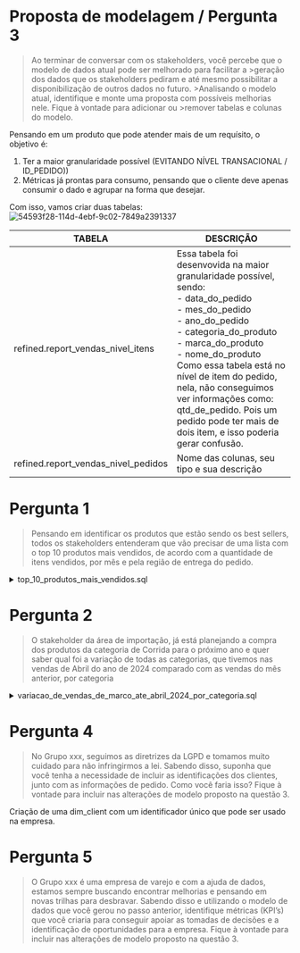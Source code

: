 # Proposta de modelagem / Pergunta 3

>Ao terminar de conversar com os stakeholders, você percebe que o modelo de dados atual pode ser melhorado para facilitar a >geração dos dados que os stakeholders pediram e até mesmo possibilitar a disponibilização de outros dados no futuro. >Analisando o modelo atual, identifique e monte uma proposta com possíveis melhorias nele. Fique à vontade para adicionar ou >remover tabelas e colunas do modelo.

Pensando em um produto que pode atender mais de um requísito, o objetivo é:
1. Ter a maior granularidade possível (EVITANDO NÍVEL TRANSACIONAL / ID_PEDIDO))
2. Métricas já prontas para consumo, pensando que o cliente deve apenas consumir o dado e agrupar na forma que desejar.

Com isso, vamos criar duas tabelas:
![54593f28-114d-4ebf-9c02-7849a2391337](https://github.com/user-attachments/assets/4c57335e-f5a4-43e0-8d28-00b697176fe0)


| TABELA | DESCRIÇÃO |
| --- | --- |
| refined.report_vendas_nivel_itens | Essa tabela foi desenvovida na maior granularidade possível, sendo:<br>- data_do_pedido <br>- mes_do_pedido <br>- ano_do_pedido <br>- categoria_do_produto <br>- marca_do_produto <br>- nome_do_produto <br> Como essa tabela está no nível de item do pedido, nela, não conseguimos ver informações como: qtd_de_pedido. Pois um pedido pode ter mais de dois item, e isso poderia gerar confusão.|
| refined.report_vendas_nivel_pedidos | Nome das colunas, seu tipo e sua descrição |



# Pergunta 1
>Pensando em identificar os produtos que estão sendo os best sellers, todos os
>stakeholders entenderam que vão precisar de uma lista com o top 10 produtos
>mais vendidos, de acordo com a quantidade de itens vendidos, por mês e pela
>região de entrega do pedido.

<details>
  <summary>top_10_produtos_mais_vendidos.sql</summary>

  
  Código SQL aqui: https://github.com/fsfer01/case/blob/main/perguntas/top_10_produtos_mais_vendidos.sql
  <img width="1258" height="628" alt="image" src="https://github.com/user-attachments/assets/03103b6d-afde-45ee-b9e3-5cecc2aa6656" />

  ```sql
 WITH produtos_mais_vendidos_por_mes_e_uf_de_entrega AS (

  SELECT
  ano_do_pedido,
  mes_do_pedido,
  nome_do_produto,
  uf_entrega,
  SUM(quantidade_do_produto) AS qtd_de_itens_vendidos,
  ROW_NUMBER() OVER (
      PARTITION BY ano_do_pedido, mes_do_pedido, uf_entrega
      ORDER BY SUM(quantidade_do_produto) DESC
  ) AS ranking

  FROM `trusted.vw_pedidos_e_itens_analitico`

  WHERE 1=1
  AND flag_cancelado <> 'S'

  GROUP BY 
    ano_do_pedido,
    mes_do_pedido,
    nome_do_produto,
    uf_entrega
  
)

SELECT
ano_do_pedido,
mes_do_pedido,
nome_do_produto,
uf_entrega,
qtd_de_itens_vendidos,
ranking


FROM produtos_mais_vendidos_por_mes_e_uf_de_entrega
WHERE 1=1
AND ranking <= 10
  
ORDER BY ano_do_pedido ASC, mes_do_pedido ASC, uf_entrega ASC, qtd_de_itens_vendidos DESC, ranking ASC
```
</details>


# Pergunta 2
>O stakeholder da área de importação, já está planejando a compra dos produtos
>da categoria de Corrida para o próximo ano e quer saber qual foi a variação de
>todas as categorias, que tivemos nas vendas de Abril do ano de 2024 comparado
>com as vendas do mês anterior, por categoria

<details>
  <summary>variacao_de_vendas_de_marco_ate_abril_2024_por_categoria.sql</summary>

  
  Código SQL aqui: https://github.com/fsfer01/case/blob/main/perguntas/variacao_de_vendas_de_marco_ate_abril_2024_por_categoria.sql
  <img width="1186" height="232" alt="image" src="https://github.com/user-attachments/assets/bac0c0af-9592-4d8e-9617-a7f43dcb7f68" />


  ```sql
WITH qtd_de_itens_e_valor_total_por_categoria AS (    
    SELECT
    categoria_do_produto,
    SUM(CASE WHEN ano_do_pedido = 2024 AND mes_do_pedido = 3 THEN quantidade_do_produto ELSE 0 END) AS itens_total_2024_03,
    SUM(CASE WHEN ano_do_pedido = 2024 AND mes_do_pedido = 4 THEN quantidade_do_produto ELSE 0 END) AS itens_total_2024_04,    
    SUM(CASE WHEN ano_do_pedido = 2024 AND mes_do_pedido = 3 THEN valor_total ELSE 0 END)           AS valor_total_2024_03,
    SUM(CASE WHEN ano_do_pedido = 2024 AND mes_do_pedido = 4 THEN valor_total ELSE 0 END)           AS valor_total_2024_04
    FROM `trusted.vw_pedidos_e_itens_analitico`
    
    WHERE 1=1
    AND flag_cancelado <> 'S'
    AND ano_do_pedido = 2024
    AND mes_do_pedido IN (3,4)
    
    GROUP BY categoria_do_produto
)

SELECT
categoria_do_produto,
valor_total_2024_03                                                     AS faturamento_marco_2024,
valor_total_2024_04                                                     AS faturamento_abril_2024,
ROUND(COALESCE(((valor_total_2024_04 - valor_total_2024_03) * 100.0 
    / NULLIF(valor_total_2024_03, 0)), 0), 2)                           AS variacao_percentual_faturamento,

itens_total_2024_03                                                     AS itens_vendidos_marco_2024,
itens_total_2024_04                                                     AS itens_vendidos_abril_2024,
    ROUND(COALESCE(((itens_total_2024_04 - itens_total_2024_03) * 100.0 
    / NULLIF(itens_total_2024_03, 0)), 0),2)                            AS variacao_percentual_itens_vendidos

FROM qtd_de_itens_e_valor_total_por_categoria
```
</details>


# Pergunta 4
>No Grupo xxx, seguimos as diretrizes da LGPD e tomamos muito cuidado para não
>infringirmos a lei. Sabendo disso, suponha que você tenha a necessidade de
>incluir as identificações dos clientes, junto com as informações de pedido. Como
>você faria isso? Fique à vontade para incluir nas alterações de modelo proposto na
>questão 3.

Criação de uma dim_client com um identificador único que pode ser usado na empresa.

# Pergunta 5
> O Grupo xxx é uma empresa de varejo e com a ajuda de dados, estamos sempre
> buscando encontrar melhorias e pensando em novas trilhas para desbravar.
> Sabendo disso e utilizando o modelo de dados que você gerou no passo anterior,
> identifique métricas (KPI’s) que você criaria para conseguir apoiar as tomadas de
> decisões e a identificação de oportunidades para a empresa. Fique à vontade para
> incluir nas alterações de modelo proposto na questão 3.

